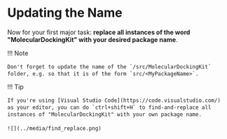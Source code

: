 # Updating the Name

Now for your first major task: **replace all instances of the word "MolecularDockingKit" with your desired package name**.

!!! Note

    Don't forget to update the name of the `/src/MolecularDockingKit` folder, e.g. so that it is of the form `src/<MyPackageName>`.

!!! Tip

    If you're using [Visual Studio Code](https://code.visualstudio.com/) as your editor, you can do `ctrl+shift+H` to find-and-replace all instances of "MolecularDockingKit" with your own package name.

    ![](../media/find_replace.png)
